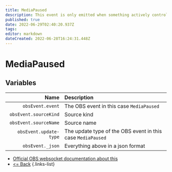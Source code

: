 ```yaml
---
title: MediaPaused
description: This event is only emitted when something actively controls the media/VLC source. In other words, the source will never emit this on its own naturally.
published: true
date: 2022-06-29T02:40:20.937Z
tags: 
editor: markdown
dateCreated: 2022-06-28T16:24:31.448Z
---
```


# MediaPaused

## Variables

Name | Description
----:|:------------
| `obsEvent.event` | The OBS event in this case `MediaPaused`
| `obsEvent.sourceKind` | Source kind
| `obsEvent.sourceName` | Source name
| `obsEvent.update-type` | The update type of the OBS event in this case `MediaPaused`
| `obsEvent._json` | Everything above in a json format

* [Official OBS websocket documentation about this](https://github.com/obsproject/obs-websocket/blob/4.x-current/docs/generated/protocol.md#mediapaused)
* [<= Back](/en/Integrations/OBS/Events)
{.links-list}